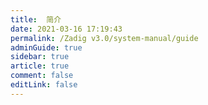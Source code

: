```yaml
---
title:  简介
date: 2021-03-16 17:19:43
permalink: /Zadig v3.0/system-manual/guide
adminGuide: true
sidebar: true
article: true
comment: false
editLink: false
---
```


